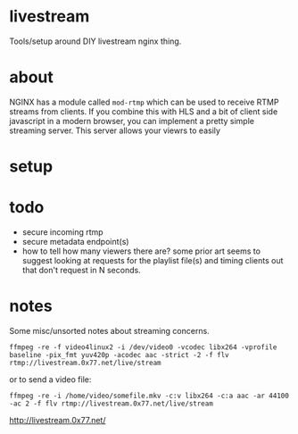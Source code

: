 # livestream

Tools/setup around DIY livestream nginx thing.

# about

NGINX has a module called `mod-rtmp` which can be used to receive RTMP
streams from clients.  If you combine this with HLS and a bit of client
side javascript in a modern browser, you can implement a pretty simple
streaming server.  This server allows your viewrs to easily

# setup

# todo

* secure incoming rtmp
* secure metadata endpoint(s)
* how to tell how many viewers there are?  some prior art seems to suggest looking at requests 
  for the playlist file(s) and timing clients out that don't request in N seconds.

# notes

Some misc/unsorted notes about streaming concerns.

```
ffmpeg -re -f video4linux2 -i /dev/video0 -vcodec libx264 -vprofile baseline -pix_fmt yuv420p -acodec aac -strict -2 -f flv rtmp://livestream.0x77.net/live/stream
```

or to send a video file:
```
ffmpeg -re -i /home/video/somefile.mkv -c:v libx264 -c:a aac -ar 44100 -ac 2 -f flv rtmp://livestream.0x77.net/live/stream
```

http://livestream.0x77.net/

